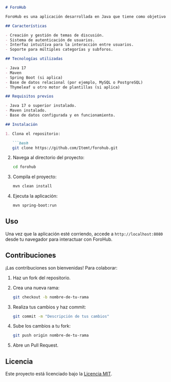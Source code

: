 ```markdown
# ForoHub

ForoHub es una aplicación desarrollada en Java que tiene como objetivo proporcionar una plataforma para la creación y gestión de foros de discusión. Este proyecto utiliza Maven para la gestión de dependencias y la construcción del proyecto.

## Características

- Creación y gestión de temas de discusión.
- Sistema de autenticación de usuarios.
- Interfaz intuitiva para la interacción entre usuarios.
- Soporte para múltiples categorías y subforos.

## Tecnologías utilizadas

- Java 17
- Maven
- Spring Boot (si aplica)
- Base de datos relacional (por ejemplo, MySQL o PostgreSQL)
- Thymeleaf u otro motor de plantillas (si aplica)

## Requisitos previos

- Java 17 o superior instalado.
- Maven instalado.
- Base de datos configurada y en funcionamiento.

## Instalación

1. Clona el repositorio:

   ```bash
   git clone https://github.com/Itemt/forohub.git
   ```

2. Navega al directorio del proyecto:

   ```bash
   cd forohub
   ```

3. Compila el proyecto:

   ```bash
   mvn clean install
   ```

4. Ejecuta la aplicación:

   ```bash
   mvn spring-boot:run
   ```

## Uso

Una vez que la aplicación esté corriendo, accede a `http://localhost:8080` desde tu navegador para interactuar con ForoHub.

## Contribuciones

¡Las contribuciones son bienvenidas! Para colaborar:

1. Haz un fork del repositorio.
2. Crea una nueva rama:

   ```bash
   git checkout -b nombre-de-tu-rama
   ```

3. Realiza tus cambios y haz commit:

   ```bash
   git commit -m "Descripción de tus cambios"
   ```

4. Sube los cambios a tu fork:

   ```bash
   git push origin nombre-de-tu-rama
   ```

5. Abre un Pull Request.

## Licencia

Este proyecto está licenciado bajo la [Licencia MIT](LICENSE).
```
